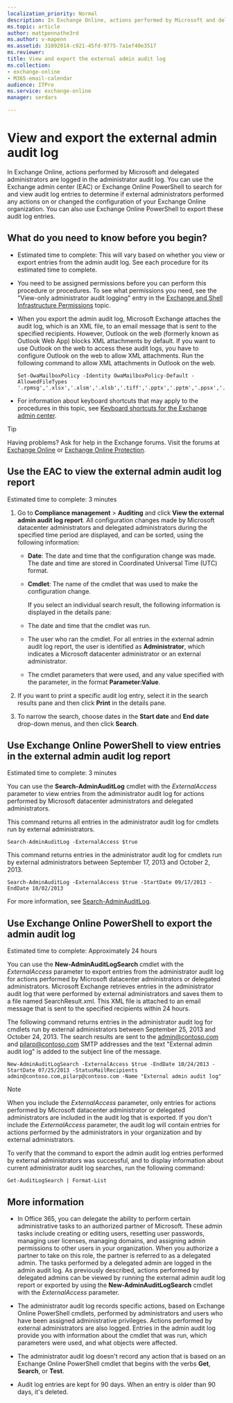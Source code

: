 ```yaml
---
localization_priority: Normal
description: In Exchange Online, actions performed by Microsoft and delegated administrators are logged in the administrator audit log. You can use the EAC or Exchange Online PowerShell to search for and view audit log entries to determine if external administrators performed any actions on or changed the configuration of your Exchange Online organization. You can also use Exchange Online PowerShell to export these audit log entries.
ms.topic: article
author: mattpennathe3rd
ms.author: v-mapenn
ms.assetid: 31892014-c921-45fd-9775-7a1ef40e3517
ms.reviewer: 
title: View and export the external admin audit log
ms.collection: 
- exchange-online
- M365-email-calendar
audience: ITPro
ms.service: exchange-online
manager: serdars

---
```


# View and export the external admin audit log

In Exchange Online, actions performed by Microsoft and delegated administrators are logged in the administrator audit log. You can use the Exchange admin center (EAC) or Exchange Online PowerShell to search for and view audit log entries to determine if external administrators performed any actions on or changed the configuration of your Exchange Online organization. You can also use Exchange Online PowerShell to export these audit log entries.

## What do you need to know before you begin?

- Estimated time to complete: This will vary based on whether you view or export entries from the admin audit log. See each procedure for its estimated time to complete.

- You need to be assigned permissions before you can perform this procedure or procedures. To see what permissions you need, see the "View-only administrator audit logging" entry in the [Exchange and Shell Infrastructure Permissions](https://technet.microsoft.com/library/3646a4e8-36b2-41fb-89a4-79b0963fcb11.aspx) topic.

- When you export the admin audit log, Microsoft Exchange attaches the audit log, which is an XML file, to an email message that is sent to the specified recipients. However, Outlook on the web (formerly known as Outlook Web App) blocks XML attachments by default. If you want to use Outlook on the web to access these audit logs, you have to configure Outlook on the web to allow XML attachments. Run the following command to allow XML attachments in Outlook on the web.

  ```
  Set-OwaMailboxPolicy -Identity OwaMailboxPolicy-Default -AllowedFileTypes '.rpmsg','.xlsx','.xlsm','.xlsb','.tiff','.pptx','.pptm','.ppsx','.ppsm','.docx','.docm','.zip','.xls','.wmv','.wma','.wav','.vsd','.txt','.tif','.rtf','.pub','.ppt','.png','.pdf','.one','.mp3','.jpg','.gif','.doc','.bmp','.avi','.xml'
  ```

- For information about keyboard shortcuts that may apply to the procedures in this topic, see [Keyboard shortcuts for the Exchange admin center](../../accessibility/keyboard-shortcuts-in-admin-center.md).

> [!TIP]
> Having problems? Ask for help in the Exchange forums. Visit the forums at [Exchange Online](https://go.microsoft.com/fwlink/p/?linkId=267542) or [Exchange Online Protection](https://go.microsoft.com/fwlink/p/?linkId=285351).

## Use the EAC to view the external admin audit log report

Estimated time to complete: 3 minutes

1. Go to **Compliance management** \> **Auditing** and click **View the external admin audit log report**. All configuration changes made by Microsoft datacenter administrators and delegated administrators during the specified time period are displayed, and can be sorted, using the following information:

   - **Date**: The date and time that the configuration change was made. The date and time are stored in Coordinated Universal Time (UTC) format.

   - **Cmdlet**: The name of the cmdlet that was used to make the configuration change.

     If you select an individual search result, the following information is displayed in the details pane:

   - The date and time that the cmdlet was run.

   - The user who ran the cmdlet. For all entries in the external admin audit log report, the user is identified as **Administrator**, which indicates a Microsoft datacenter administrator or an external administrator.

   - The cmdlet parameters that were used, and any value specified with the parameter, in the format **Parameter:Value**.

2. If you want to print a specific audit log entry, select it in the search results pane and then click **Print** in the details pane.

3. To narrow the search, choose dates in the **Start date** and **End date** drop-down menus, and then click **Search**.

## Use Exchange Online PowerShell to view entries in the external admin audit log report

Estimated time to complete: 3 minutes

You can use the **Search-AdminAuditLog** cmdlet with the _ExternalAccess_ parameter to view entries from the administrator audit log for actions performed by Microsoft datacenter administrators and delegated administrators.

This command returns all entries in the administrator audit log for cmdlets run by external administrators.

```
Search-AdminAuditLog -ExternalAccess $true
```

This command returns entries in the administrator audit log for cmdlets run by external administrators between September 17, 2013 and October 2, 2013.

```
Search-AdminAuditLog -ExternalAccess $true -StartDate 09/17/2013 -EndDate 10/02/2013
```

For more information, see [Search-AdminAuditLog](https://docs.microsoft.com/powershell/module/exchange/policy-and-compliance-audit/search-adminauditlog).

## Use Exchange Online PowerShell to export the admin audit log

Estimated time to complete: Approximately 24 hours

You can use the **New-AdminAuditLogSearch** cmdlet with the _ExternalAccess_ parameter to export entries from the administrator audit log for actions performed by Microsoft datacenter administrators or delegated administrators. Microsoft Exchange retrieves entries in the administrator audit log that were performed by external administrators and saves them to a file named SearchResult.xml. This XML file is attached to an email message that is sent to the specified recipients within 24 hours.

The following command returns entries in the administrator audit log for cmdlets run by external administrators between September 25, 2013 and October 24, 2013. The search results are sent to the admin@contoso.com and pilarp@contoso.com SMTP addresses and the text "External admin audit log" is added to the subject line of the message.

```
New-AdminAuditLogSearch -ExternalAccess $true -EndDate 10/24/2013 -StartDate 07/25/2013 -StatusMailRecipients admin@contoso.com,pilarp@contoso.com -Name "External admin audit log"
```

> [!NOTE]
> When you include the _ExternalAccess_ parameter, only entries for actions performed by Microsoft datacenter administrator or delegated administrators are included in the audit log that is exported. If you don't include the _ExternalAccess_ parameter, the audit log will contain entries for actions performed by the administrators in your organization and by external administrators.

To verify that the command to export the admin audit log entries performed by external administrators was successful, and to display information about current administrator audit log searches, run the following command:

```
Get-AuditLogSearch | Format-List
```

## More information

- In Office 365, you can delegate the ability to perform certain administrative tasks to an authorized partner of Microsoft. These admin tasks include creating or editing users, resetting user passwords, managing user licenses, managing domains, and assigning admin permissions to other users in your organization. When you authorize a partner to take on this role, the partner is referred to as a delegated admin. The tasks performed by a delegated admin are logged in the admin audit log. As previously described, actions performed by delegated admins can be viewed by running the external admin audit log report or exported by using the **New-AdminAuditLogSearch** cmdlet with the _ExternalAccess_ parameter.

- The administrator audit log records specific actions, based on Exchange Online PowerShell cmdlets, performed by administrators and users who have been assigned administrative privileges. Actions performed by external administrators are also logged. Entries in the admin audit log provide you with information about the cmdlet that was run, which parameters were used, and what objects were affected.

- The administrator audit log doesn't record any action that is based on an Exchange Online PowerShell cmdlet that begins with the verbs **Get**, **Search**, or **Test**.

- Audit log entries are kept for 90 days. When an entry is older than 90 days, it's deleted.
